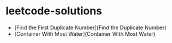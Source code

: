 # leetcode-solutions

* [Find the First Duplicate Number](Find the Duplicate Number)
* [Container With Most Water](Container With Most Water)